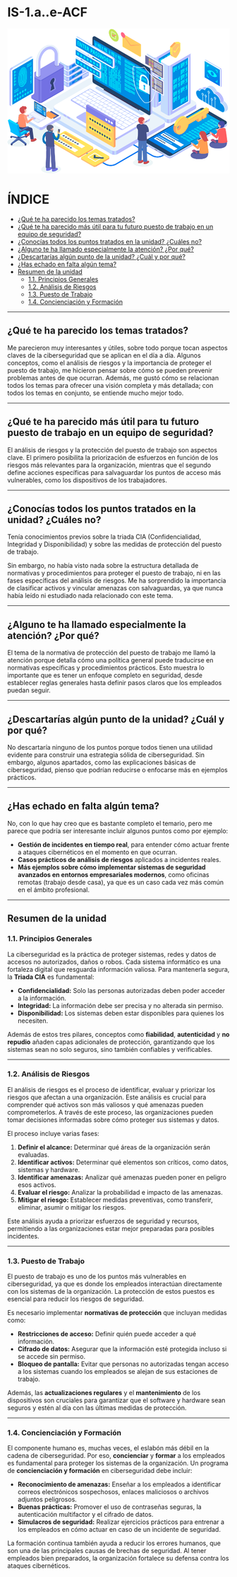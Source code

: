 # IS-1.a..e-ACF

![portada](portada.png)

# ÍNDICE
- [¿Qué te ha parecido los temas tratados?](#qué-te-ha-parecido-los-temas-tratados)
- [¿Qué te ha parecido más útil para tu futuro puesto de trabajo en un equipo de seguridad?](#qué-te-ha-parecido-más-útil-para-tu-futuro-puesto-de-trabajo-en-un-equipo-de-seguridad)
- [¿Conocías todos los puntos tratados en la unidad? ¿Cuáles no?](#conocías-todos-los-puntos-tratados-en-la-unidad-cuáles-no)
- [¿Alguno te ha llamado especialmente la atención? ¿Por qué?](#alguno-te-ha-llamado-especialmente-la-atención-por-qué)
- [¿Descartarías algún punto de la unidad? ¿Cuál y por qué?](#descartarías-algún-punto-de-la-unidad-cuál-y-por-qué)
- [¿Has echado en falta algún tema?](#has-echado-en-falta-algún-tema)
- [Resumen de la unidad](#resumen-de-la-unidad)
  - [1.1. Principios Generales](#11-principios-generales)
  - [1.2. Análisis de Riesgos](#12-análisis-de-riesgos)
  - [1.3. Puesto de Trabajo](#13-puesto-de-trabajo)
  - [1.4. Concienciación y Formación](#14-concienciación-y-formación)

---

## ¿Qué te ha parecido los temas tratados?

Me parecieron muy interesantes y útiles, sobre todo porque tocan aspectos claves de la ciberseguridad que se aplican en el día a día. Algunos conceptos, como el análisis de riesgos y la importancia de proteger el puesto de trabajo, me hicieron pensar sobre cómo se pueden prevenir problemas antes de que ocurran. Además, me gustó cómo se relacionan todos los temas para ofrecer una visión completa y más detallada; con todos los temas en conjunto, se entiende mucho mejor todo.

---

## ¿Qué te ha parecido más útil para tu futuro puesto de trabajo en un equipo de seguridad?

El análisis de riesgos y la protección del puesto de trabajo son aspectos clave. El primero posibilita la priorización de esfuerzos en función de los riesgos más relevantes para la organización, mientras que el segundo define acciones específicas para salvaguardar los puntos de acceso más vulnerables, como los dispositivos de los trabajadores.

---

## ¿Conocías todos los puntos tratados en la unidad? ¿Cuáles no?

Tenía conocimientos previos sobre la triada CIA (Confidencialidad, Integridad y Disponibilidad) y sobre las medidas de protección del puesto de trabajo.

Sin embargo, no había visto nada sobre la estructura detallada de normativas y procedimientos para proteger el puesto de trabajo, ni en las fases específicas del análisis de riesgos. Me ha sorprendido la importancia de clasificar activos y vincular amenazas con salvaguardas, ya que nunca había leído ni estudiado nada relacionado con este tema.

---

## ¿Alguno te ha llamado especialmente la atención? ¿Por qué?

El tema de la normativa de protección del puesto de trabajo me llamó la atención porque detalla cómo una política general puede traducirse en normativas específicas y procedimientos prácticos. Esto muestra lo importante que es tener un enfoque completo en seguridad, desde establecer reglas generales hasta definir pasos claros que los empleados puedan seguir.

---

## ¿Descartarías algún punto de la unidad? ¿Cuál y por qué?

No descartaría ninguno de los puntos porque todos tienen una utilidad evidente para construir una estrategia sólida de ciberseguridad. Sin embargo, algunos apartados, como las explicaciones básicas de ciberseguridad, pienso que podrían reducirse o enfocarse más en ejemplos prácticos.

---

## ¿Has echado en falta algún tema?

No, con lo que hay creo que es bastante completo el temario, pero me parece que podría ser interesante incluir algunos puntos como por ejemplo:
- **Gestión de incidentes en tiempo real**, para entender cómo actuar frente a ataques cibernéticos en el momento en que ocurran.
- **Casos prácticos de análisis de riesgos** aplicados a incidentes reales.
- **Más ejemplos sobre cómo implementar sistemas de seguridad avanzados en entornos empresariales modernos**, como oficinas remotas (trabajo desde casa), ya que es un caso cada vez más común en el ámbito profesional.

---

## Resumen de la unidad

### 1.1. Principios Generales

La ciberseguridad es la práctica de proteger sistemas, redes y datos de accesos no autorizados, daños o robos. Cada sistema informático es una fortaleza digital que resguarda información valiosa. Para mantenerla segura, la **Triada CIA** es fundamental:
- **Confidencialidad:** Solo las personas autorizadas deben poder acceder a la información.
- **Integridad:** La información debe ser precisa y no alterada sin permiso.
- **Disponibilidad:** Los sistemas deben estar disponibles para quienes los necesiten.

Además de estos tres pilares, conceptos como **fiabilidad**, **autenticidad** y **no repudio** añaden capas adicionales de protección, garantizando que los sistemas sean no solo seguros, sino también confiables y verificables.

---

### 1.2. Análisis de Riesgos

El análisis de riesgos es el proceso de identificar, evaluar y priorizar los riesgos que afectan a una organización. Este análisis es crucial para comprender qué activos son más valiosos y qué amenazas pueden comprometerlos. A través de este proceso, las organizaciones pueden tomar decisiones informadas sobre cómo proteger sus sistemas y datos.

El proceso incluye varias fases:
1. **Definir el alcance:** Determinar qué áreas de la organización serán evaluadas.
2. **Identificar activos:** Determinar qué elementos son críticos, como datos, sistemas y hardware.
3. **Identificar amenazas:** Analizar qué amenazas pueden poner en peligro esos activos.
4. **Evaluar el riesgo:** Analizar la probabilidad e impacto de las amenazas.
5. **Mitigar el riesgo:** Establecer medidas preventivas, como transferir, eliminar, asumir o mitigar los riesgos.

Este análisis ayuda a priorizar esfuerzos de seguridad y recursos, permitiendo a las organizaciones estar mejor preparadas para posibles incidentes.

---

### 1.3. Puesto de Trabajo

El puesto de trabajo es uno de los puntos más vulnerables en ciberseguridad, ya que es donde los empleados interactúan directamente con los sistemas de la organización. La protección de estos puestos es esencial para reducir los riesgos de seguridad.

Es necesario implementar **normativas de protección** que incluyan medidas como:
- **Restricciones de acceso:** Definir quién puede acceder a qué información.
- **Cifrado de datos:** Asegurar que la información esté protegida incluso si se accede sin permiso.
- **Bloqueo de pantalla:** Evitar que personas no autorizadas tengan acceso a los sistemas cuando los empleados se alejan de sus estaciones de trabajo.

Además, las **actualizaciones regulares** y el **mantenimiento** de los dispositivos son cruciales para garantizar que el software y hardware sean seguros y estén al día con las últimas medidas de protección.

---

### 1.4. Concienciación y Formación

El componente humano es, muchas veces, el eslabón más débil en la cadena de ciberseguridad. Por eso, **concienciar** y **formar** a los empleados es fundamental para proteger los sistemas de la organización. Un programa de **concienciación y formación** en ciberseguridad debe incluir:
- **Reconocimiento de amenazas:** Enseñar a los empleados a identificar correos electrónicos sospechosos, enlaces maliciosos o archivos adjuntos peligrosos.
- **Buenas prácticas:** Promover el uso de contraseñas seguras, la autenticación multifactor y el cifrado de datos.
- **Simulacros de seguridad:** Realizar ejercicios prácticos para entrenar a los empleados en cómo actuar en caso de un incidente de seguridad.

La formación continua también ayuda a reducir los errores humanos, que son una de las principales causas de brechas de seguridad. Al tener empleados bien preparados, la organización fortalece su defensa contra los ataques cibernéticos.

